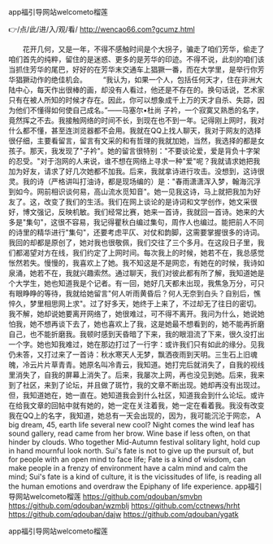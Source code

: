 
app福引导网站welcometo榴莲




👉/点/此/进/入/观/看/ http://wencao66.com?gcumz.html




　　花开几何，又是一年，不得不感触时间是个大拐子，骗走了咱们芳华，偷走了咱们首先的纯粹，留住的是迷惑、更多的是芳华的印迹。不得不说，此刻的咱们该当抓住芳华的尾巴，好好的在芳华末交通车上猖獗一番，而在大学里，是举行你芳华猖獗动作的绝佳机会。
　　“我认为，如果一个人，包括任何天才，住在非洲大陆中心，每天作出很棒的画，却没有人看过，他还是不存在的。换句话说，艺术家只有在被人所知的时候才存在。因此，你可以想象成千上万的天才自杀、失踪，因为他们不懂得如何使自己成名。”——马塞尔•杜尚
子衿，一个寂寞又熟悉的名字，竟然挥之不去。我接触网络的时间不长，到现在也不到一年。记得刚上网时，我对什么都不懂，甚至连浏览器都不会用。我就在QQ上找人聊天，我对于网友的选择很仔细，主要看留言，留言有文采的和有哲理的我就加她，当然，我选择的都是女孩子。那天，我发现了"子衿"。她的留言很特别："不要谈论爱，爱是背负十字架的忍受。"对于泡网的人来说，谁不想在网络上寻求一种"爱"呢？我就请求她把我加为好友，请求了好几次她都不加我。后来，我就拿诗进行攻击。没想到，这诗很灵。我的诗（严格讲叫打油诗，都是现场编的）是："春雨潇潇浑入梦，翰海沉浮到如今。网前相识谈何易，高山流水觅知音"。她一见我这诗，马上就把我加为好友了。这，改变了我们的生活。我们在网上谈论的是诗词和文学创作，她文采很好，博文强记，反映机敏。我们经常比赛，她来一首诗，我就回一首诗。她来的大多是"集句"，这很不容易，我记得瞿秋白编过集句，周作人也编过。能把前人不同的诗里的精华进行"集句"，还要考虑平仄、对仗和韵脚，这需要掌握很多的诗词。我回的却都是原创了，她对我也很敬佩，我们交往了三个多月。在这段日子里，我们都渴望对方在线，我们约定了上网时间。每次我上的时候，她若不在，我总感觉怅然若失。慢慢的，我喜欢上了她。我不知这是不是网恋，有她在的时候，我诗如泉涌，她若不在，我就兴趣索然。通过聊天，我们对彼此都有所了解，我知道她是个大学生，她也知道我是个记者。有一回，她好几天都未出现，我焦急万分，可只有眼睁睁的等待，我就给她留言"何人听雨黄昏后？何人无奈到白头？自别后，憔悴久，梦里相思网上求"。过了好多天，她终于上来了，不过却无了往日的密切。我不解，她却说她要离开网络了，她很难过，可不得不离开。我问为什么，她说她怕我，她不想再谈下去了，她也喜欢上了我，这是她最不想看到的，她不能再折磨自己，也不能折磨我。我顿时感到天昏暗了下来，我的眼泪流了下来，很久没打出一个字。她也知我难过，她在那边打过了一行字：或许我们只有如此的缘分。见我仍未答，又打过来了一首诗：秋水寒天人无梦，飘洒夜雨到天明。三生石上旧魂魄，冷云片片草青青。她原名叫冷青云，我知道。她打完后就消失了，自我的视线里消失了，自我的屏幕上消失了。后来，我屡次上网，再也没见到她。后来，我来到了社区，来到了论坛，并且做了斑竹，我的文章不断出现。她却再没有出现过。但，我知道她在，她一直在。她知道我会到什么社区，知道我会到什么论坛。或许在给我文章的回帖中就有她的，她一定在关注着我，她一定在看着我。我没有改变我在QQ上的名字，我知道，她总有一天会出现的，因为，我可能沉沦于网恋，
A big dream, 45, earth life several new cool?
Night comes the wind leaf has sound gallery, read came from her brow.
Wine base if less often, on that hinder by clouds.
Who together Mid-Autumn festival solitary light, hold cup in hand mournful look north.
Sui's fate is not to give up the pursuit of, but for people with an open mind to face life;
Fate is a kind of wisdom, can make people in a frenzy of environment have a calm mind and calm the mind;
Sui's fate is a kind of culture, it is the vicissitudes of life, is reading all the human emotions and overdraw the Epiphany of life experience.
app福引导网站welcometo榴莲 https://github.com/qdouban/smvbn
https://github.com/qdouban/wzmblj
https://github.com/cctnews/hrht
https://github.com/qdouban/dajw
https://github.com/qdouban/ygatk





app福引导网站welcometo榴莲
